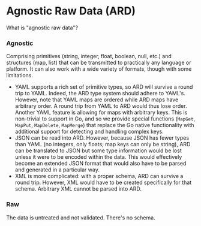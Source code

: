 Agnostic Raw Data (ARD)
=======================

What is "agnostic raw data"?

### Agnostic

Comprising primitives (string, integer, float, boolean, null, etc.) and structures (map, list)
that can be transmitted to practically any language or platform. It can also work with a wide
variety of formats, though with some limitations.

* YAML supports a rich set of primitive types, so ARD will survive a round trip to YAML. Indeed, the
  ARD type system should adhere to YAML's. However, note that YAML maps are ordered while ARD maps
  have arbitrary order. A round trip from YAML to ARD would thus lose order. Another YAML feature
  is allowing for maps with arbitrary keys. This is non-trivial to support in Go, and so we provide
  special functions (`MapGet`, `MapPut`, `MapDelete`, `MapMerge`) that replace the Go native
  functionality with additional support for detecting and handling complex keys.
* JSON can be read into ARD. However, because JSON has fewer types than YAML (no integers, only
  floats; map keys can only be string), ARD can be translated to JSON but some type information would
  be lost unless it were to be encoded within the data. This would effectively become an extended JSON
  format that would also have to be parsed and generated in a particular way.
* XML is more complicated: with a proper schema, ARD can survive a round trip. However, XML would
  have to be created specifically for that schema. Arbitrary XML cannot be parsed into ARD.

### Raw

The data is untreated and not validated. There's no schema.
